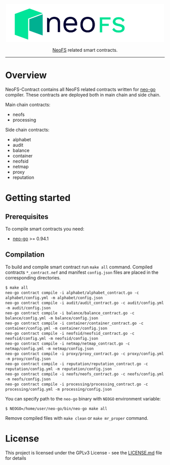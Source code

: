 <p align="center">
<img src="./.github/logo.svg" width="500px" alt="NeoFS">
</p>
<p align="center">
  <a href="https://fs.neo.org">NeoFS</a> related smart contracts.
</p>

---

# Overview

NeoFS-Contract contains all NeoFS related contracts written for
[neo-go](https://github.com/nspcc-dev/neo-go) compiler. These contracts
are deployed both in main chain and side chain.

Main chain contracts:

- neofs
- processing

Side chain contracts:

- alphabet
- audit
- balance
- container
- neofsid
- netmap
- proxy
- reputation

# Getting started 

## Prerequisites

To compile smart contracts you need:

-   [neo-go](https://github.com/nspcc-dev/neo-go) >= 0.94.1

## Compilation

To build and compile smart contract run `make all` command. Compiled contracts
`*_contract.nef` and manifest `config.json` files are placed in the 
corresponding directories. 

```
$ make all
neo-go contract compile -i alphabet/alphabet_contract.go -c alphabet/config.yml -m alphabet/config.json
neo-go contract compile -i audit/audit_contract.go -c audit/config.yml -m audit/config.json
neo-go contract compile -i balance/balance_contract.go -c balance/config.yml -m balance/config.json
neo-go contract compile -i container/container_contract.go -c container/config.yml -m container/config.json
neo-go contract compile -i neofsid/neofsid_contract.go -c neofsid/config.yml -m neofsid/config.json
neo-go contract compile -i netmap/netmap_contract.go -c netmap/config.yml -m netmap/config.json
neo-go contract compile -i proxy/proxy_contract.go -c proxy/config.yml -m proxy/config.json
neo-go contract compile -i reputation/reputation_contract.go -c reputation/config.yml -m reputation/config.json
neo-go contract compile -i neofs/neofs_contract.go -c neofs/config.yml -m neofs/config.json
neo-go contract compile -i processing/processing_contract.go -c processing/config.yml -m processing/config.json
```

You can specify path to the `neo-go` binary with `NEOGO` environment variable:

```
$ NEOGO=/home/user/neo-go/bin/neo-go make all
```

Remove compiled files with `make clean` or `make mr_proper` command.


# License

This project is licensed under the GPLv3 License - see the 
[LICENSE.md](LICENSE.md) file for details
